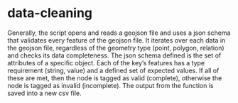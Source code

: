 # data-cleaning

Generally, the script opens and reads a geojson file and uses a json schema that validates every feature of the geojson file. It iterates over each data in the geojson file, regardless of the geometry type (point, polygon, relation) and checks its data completeness. The json schema defined is the set of attributes of a specific object. Each of the key’s features has a type requirement (string, value) and a defined set of expected values. If all of these are met, then the node is tagged as valid (complete), otherwise the node is tagged as invalid (incomplete). The output from the function is saved into a new csv file.
